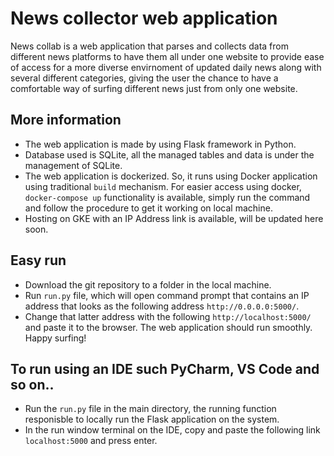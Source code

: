 # News collector web application
News collab is a web application that parses and collects data from different news platforms to have them all under one website to provide ease of access for a more diverse envirnoment of updated daily news along with several different categories, giving the user the chance to have a comfortable way of surfing different news just from only one website.

## More information
* The web application is made by using Flask framework in Python.
* Database used is SQLite, all the managed tables and data is under the management of SQLite.
* The web application is dockerized. So, it runs using Docker application using traditional ```build``` mechanism. For easier access using docker, ```docker-compose up``` functionality is available, simply run the command and follow the procedure to get it working on local machine.
* Hosting on GKE with an IP Address link is available, will be updated here soon.

## Easy run
* Download the git repository to a folder in the local machine.
* Run ```run.py``` file, which will open command prompt that contains an IP address that looks as the following address ```http://0.0.0.0:5000/```.
* Change that latter address with the following ```http://localhost:5000/``` and paste it to the browser. The web application should run smoothly. Happy surfing!


## To run using an IDE such PyCharm, VS Code and so on..
* Run the ```run.py``` file in the main directory, the running function responisble to locally run the Flask application on the system.
* In the run window terminal on the IDE, copy and paste the following link ```localhost:5000``` and press enter. 
